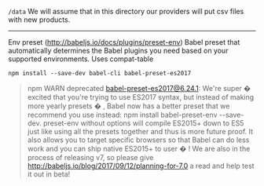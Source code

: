 `/data`
We will assume that in this directory our providers will put csv files with new products.


----------------


Env preset (http://babeljs.io/docs/plugins/preset-env)
Babel preset that automatically determines the Babel plugins you need
based on your supported environments. Uses compat-table

`npm install --save-dev babel-cli babel-preset-es2017`
>npm WARN deprecated babel-preset-es2017@6.24.1: We're super �  excited
that you're trying to use ES2017 syntax, but instead of making more yearly presets � ,
 Babel now has a better preset that we recommend you use instead:
 npm install babel-preset-env --save-dev. preset-env without options will
compile ES2015+ down to ES5 just like using all the presets together
and thus is more future proof. It also allows you to target specific browsers
so that Babel can do less work and you can ship native ES2015+ to user � !
We are also in the process of releasing v7, so please give
http://babeljs.io/blog/2017/09/12/planning-for-7.0 a read and help test it out in beta!
